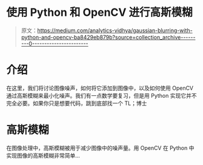 # 使用 Python 和 OpenCV 进行高斯模糊

> 原文：<https://medium.com/analytics-vidhya/gaussian-blurring-with-python-and-opencv-ba8429eb879b?source=collection_archive---------0----------------------->

# 介绍

在这里，我们将讨论图像噪声，如何将它添加到图像中，以及如何使用 OpenCV 通过高斯模糊来最小化噪声。我们有一点数学要复习，但是用 Python 实现它并不完全必要。如果你只是想要代码，跳到底部找一个 TL；博士

# 高斯模糊

在图像处理中，高斯模糊被用于减少图像中的噪声量。用 OpenCV 在 Python 中实现图像的高斯模糊非常简单…